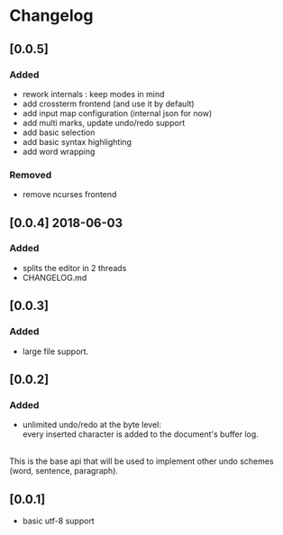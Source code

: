 # Changelog

## [0.0.5]

### Added

- rework internals : keep modes in mind
- add crossterm frontend (and use it by default)
- add input map configuration (internal json for now)
- add multi marks, update undo/redo support
- add basic selection
- add basic syntax highlighting
- add word wrapping

### Removed

- remove ncurses frontend


## [0.0.4] 2018-06-03

### Added

- splits the editor in 2 threads
- CHANGELOG.md


## [0.0.3]

### Added

- large file support.<br/>


## [0.0.2]

### Added

- unlimited undo/redo at the byte level:<br/> every inserted character is added to the document's buffer log.<br/>
<br/>
  This is the base api that will be used to implement other undo schemes (word, sentence, paragraph).


## [0.0.1]

* basic utf-8 support
